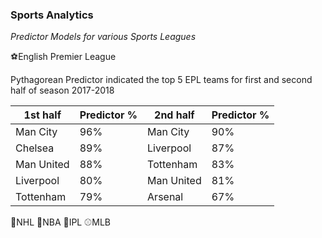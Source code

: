 ### Sports Analytics ###
*Predictor Models for various Sports Leagues*

⚽English Premier League

Pythagorean Predictor indicated the top 5 EPL teams for first and second half of season 2017-2018

| 1st half    | Predictor % | 2nd half    | Predictor % |
| ----------- | ----------- | ----------- | ----------- |
| Man City    | 96%         | Man City    | 90%         |   
| Chelsea     | 89%         | Liverpool   | 87%         |
| Man United  | 88%         | Tottenham   | 83%         |
| Liverpool   | 80%         | Man United  | 81%         |
| Tottenham   | 79%         | Arsenal     | 67%         |

🏒NHL
🏀NBA
🏏IPL
⚾MLB



